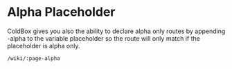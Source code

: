 # Alpha Placeholder

ColdBox gives you also the ability to declare alpha only routes by appending -alpha to the variable placeholder so the route will only match if the placeholder is alpha only.

`/wiki/:page-alpha`
